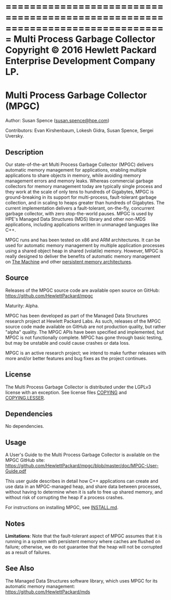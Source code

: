 ===============================================================================
      Multi Process Garbage Collector
      Copyright © 2016 Hewlett Packard Enterprise Development Company LP.
===============================================================================

# Multi Process Garbage Collector (MPGC)

Author: Susan Spence (susan.spence@hpe.com)

Contributors: Evan Kirshenbaum, Lokesh Gidra,
Susan Spence, Sergei Uversky.

## Description

Our state-of-the-art Multi Process Garbage Collector (MPGC) delivers
automatic memory management for applications, enabling multiple
applications to share objects in memory, while avoiding memory
management errors and memory leaks.  Whereas commercial garbage
collectors for memory management today are typically single process
and they work at the scale of only tens to hundreds of Gigabytes,
MPGC is ground-breaking in its support for multi-process,
fault-tolerant garbage collection, and in scaling to heaps greater
than hundreds of Gigabytes.  The current implementation delivers a
fault-tolerant, on-the-fly, concurrent garbage collector, with zero
stop-the-world pauses.  MPGC is used by HPE's Managed Data Structures
(MDS) library and other non-MDS applications, including applications
written in unmanaged languages like C++.

MPGC runs and has been tested on x86 and ARM architectures.  It can
be used for automatic memory management by multiple application
processes using a shared object heap in shared (volatile) memory.
However, MPGC is really designed to deliver the benefits of automatic
memory management on [The Machine](https://www.labs.hpe.com/the-machine) 
and other [persistent memory architectures](https://www.hpe.com/us/en/servers/persistent-memory.html).

## Source

Releases of the MPGC source code are available open source on GitHub:
https://github.com/HewlettPackard/mpgc

Maturity: Alpha.  

MPGC has been developed as part of the Managed Data
Structures research project at Hewlett Packard Labs.  As such,
releases of the MPGC source code made available on GitHub are not
production quality, but rather "alpha" quality.  The MPGC APIs have
been specified and implemented, but MPGC is not functionally
complete.  MPGC has gone through basic testing, but may be unstable
and could cause crashes or data loss.

MPGC is an active research project; we intend to make further
releases with more and/or better features and bug fixes as the
project continues.

## License

The Multi Process Garbage Collector is distributed under the LGPLv3 license 
with an exception.
See license files [COPYING](https://github.com/HewlettPackard/mpgc/blob/master/COPYING) and [COPYING.LESSER](https://github.com/HewlettPackard/mpgc/blob/master/COPYING.LESSER).

## Dependencies

No dependencies.

## Usage

A User's Guide to the Multi Process Garbage Collector is available on
the MPGC GitHub site:<br>
https://github.com/HewlettPackard/mpgc/blob/master/doc/MPGC-User-Guide.pdf

This user guide describes in detail how C++ applications can create
and use data in an MPGC-managed heap, and share data between
processes, without having to determine when it is safe to free up
shared memory, and without risk of corrupting the heap if a process
crashes.

For instructions on installing MPGC, see [INSTALL.md](https://github.com/HewlettPackard/mpgc/blob/master/INSTALL.md).

## Notes

**Limitations**: Note that the fault-tolerant aspect of MPGC assumes
  that it is running in a system with persistent memory where caches
  are flushed on failure; otherwise, we do not guarantee that the
  heap will not be corrupted as a result of failures.

## See Also

The Managed Data Structures software library, which uses MPGC for its
automatic memory management:<br>https://github.com/HewlettPackard/mds

